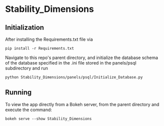 # Stability_Dimensions

## Initialization

After installing the Requirements.txt file via

    pip install -r Requirements.txt

Navigate to this repo's parent directory, and initialize the database schema of
the database specified in the .ini file stored in the panels/psql subdirectory
and run

    python Stability_Dimensions/panels/psql/Initialize_Database.py

## Running

To view the app directly from a Bokeh server, from the parent directory and
execute the command:

    bokeh serve --show Stability_Dimensions
